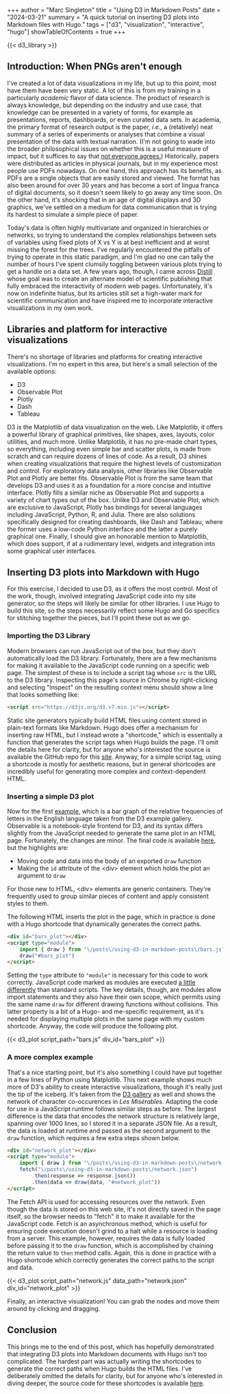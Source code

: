 +++
author = "Marc Singleton"
title = "Using D3 in Markdown Posts"
date = "2024-03-21"
summary = "A quick tutorial on inserting D3 plots into Markdown files with Hugo."
tags = ["d3", "visualization", "interactive", "hugo"]
showTableOfContents = true
+++

{{< d3_library >}}

## Introduction: When PNGs aren't enough
I've created a lot of data visualizations in my life, but up to this point, most have them have been very static. A lot of this is from my training in a particularly *academic* flavor of data science. The product of research is always knowledge, but depending on the industry and use case, that knowledge can be presented in a variety of forms, for example as presentations, reports, dashboards, or even curated data sets. In academia, the primary format of research output is the paper, *i.e.*, a (relatively) neat summary of a series of experiments or analyses that combine a visual presentation of the data with textual narration. (I'm not going to wade into the broader philosophical issues on whether this is a useful measure of impact, but it suffices to say that [not everyone agrees.](https://www.theguardian.com/books/2022/apr/11/the-big-idea-should-we-get-rid-of-the-scientific-paper)) Historically, papers were distributed as articles in physical journals, but in my experience most people use PDFs nowadays. On one hand, this approach has its benefits, as PDFs are a single objects that are easily stored and viewed. The format has also been around for over 30 years and has become a sort of lingua franca of digital documents, so it doesn't seem likely to go away any time soon. On the other hand, it's shocking that in an age of digital displays and 3D graphics, we've settled on a medium for data communication that is trying its hardest to simulate a simple piece of paper.

Today's data is often highly multivariate and organized in hierarchies or networks, so trying to understand the complex relationships between sets of variables using fixed plots of X vs Y is at best inefficient and at worst missing the forest for the trees. I've regularly encountered the pitfalls of trying to operate in this static paradigm, and I'm glad no one can tally the number of hours I've spent clumsily toggling between various plots trying to get a handle on a data set. A few years ago, though, I came across [Distill](https://distill.pub/about/) whose goal was to create an alternate model of scientific publishing that fully embraced the interactivity of modern web pages. Unfortunately, it's now on indefinite hiatus, but its articles still set a high-water mark for scientific communication and have inspired me to incorporate interactive visualizations in my own work.

## Libraries and platform for interactive visualizations
There's no shortage of libraries and platforms for creating interactive visualizations. I'm no expert in this area, but here's a small selection of the available options:

- D3
- Observable Plot
- Plotly
- Dash
- Tableau

D3 is the Matplotlib of data visualization on the web. Like Matplotlib, it offers a powerful library of graphical primitives, like shapes, axes, layouts, color utilities, and much more. Unlike Matplotlib, it has no pre-made chart types, so everything, including even simple bar and scatter plots, is made from scratch and can require dozens of lines of code. As a result, D3 shines when creating visualizations that require the highest levels of customization and control. For exploratory data analysis, other libraries like Observable Plot and Plotly are better fits. Observable Plot is from the same team that develops D3 and uses it as a foundation for a more concise and intuitive interface. Plotly fills a similar niche as Observable Plot and supports a variety of chart types out of the box. Unlike D3 and Observable Plot, which are exclusive to JavaScript, Plotly has bindings for several languages including JavaScript, Python, R, and Julia. There are also solutions specifically designed for creating dashboards, like Dash and Tableau, where the former uses a low-code Python interface and the latter a purely graphical one. Finally, I should give an honorable mention to Matplotlib, which does support, if at a rudimentary level, widgets and integration into some graphical user interfaces.

## Inserting D3 plots into Markdown with Hugo
For this exercise, I decided to use D3, as it offers the most control. Most of the work, though, involved integrating JavaScript code into my site generator, so the steps will likely be similar for other libraries. I use Hugo to build this site, so the steps necessarily reflect some Hugo and Go specifics for stitching together the pieces, but I'll point these out as we go.

### Importing the D3 Library
Modern browsers can run JavaScript out of the box, but they don't automatically load the D3 library. Fortunately, there are a few mechanisms for making it available to the JavaScript code running on a specific web page. The simplest of these is to include a script tag whose `src` is the URL to the D3 library. Inspecting this page's source in Chrome by right-clicking and selecting "Inspect" on the resulting context menu should show a line that looks something like:

```html
<script src="https://d3js.org/d3.v7.min.js"></script>
```

Static site generators typically build HTML files using content stored in plain-text formats like Markdown. Hugo does offer a mechanism for inserting raw HTML, but I instead wrote a "shortcode," which is essentially a function that generates the script tags when Hugo builds the page. I'll omit the details here for clarity, but for anyone who's interested the source is available the GitHub repo for this [site](https://github.com/marcsingleton/marcsingleton.github.io). Anyway, for a simple script tag, using a shortcode is mostly for aesthetic reasons, but in general shortcodes are incredibly useful for generating more complex and context-dependent HTML.

### Inserting a simple D3 plot
Now for the first [example](https://observablehq.com/@d3/bar-chart/2), which is a bar graph of the relative frequencies of letters in the English language taken from the D3 example gallery. Observable is a notebook-style frontend for D3, and its syntax differs slightly from the JavaScript needed to generate the same plot in an HTML page. Fortunately, the changes are minor. The final code is available [here](https://github.com/marcsingleton/marcsingletoxn.github.io/blob/main/content/posts/d3-markdown/bars.js), but the highlights are:
 
  - Moving code and data into the body of an exported `draw` function
  - Making the `id` attribute of the \<div\> element which holds the plot an argument to `draw`

For those new to HTML, \<div\> elements are generic containers. They're frequently used to group similar pieces of content and apply consistent styles to them.

The following HTML inserts the plot in the page, which in practice is done with a Hugo shortcode that dynamically generates the correct paths.

```html
<div id="bars_plot"></div>
<script type="module">
    import { draw } from "\/posts\/using-d3-in-markdown-posts\/bars.js"
    draw("#bars_plot")
</script>
```

Setting the `type` attribute to `"module"` is necessary for this code to work correctly. JavaScript code marked as modules are executed [a little differently](https://developer.mozilla.org/en-US/docs/Web/JavaScript/Guide/Modules#other_differences_between_modules_and_standard_scripts) than standard scripts. The key details, though, are modules allow import statements and they also have their own scope, which permits using the same name `draw` for different drawing functions without collisions. This latter property is a bit of a Hugo- and me-specific requirement, as it's needed for displaying multiple plots in the same page with my custom shortcode. Anyway, the code will produce the following plot.

{{< d3_plot script_path="bars.js" div_id="bars_plot" >}}

### A more complex example
That's a nice starting point, but it's also something I could have put together in a few lines of Python using Matplotlib. This next example shows much more of D3's ability to create interactive visualizations, though it's really just the tip of the iceberg. It's taken from the [D3 gallery](https://observablehq.com/@d3/force-directed-graph/2) as well and shows the network of character co-occurences in *Les Misérables*. Adapting the code for use in a JavaScript runtime follows similar steps as before. The largest difference is the data that encodes the network structure is relatively large, spanning over 1000 lines, so I stored it in a separate JSON file. As a result, the data is loaded at runtime and passed as the second argument to the `draw` function, which requires a few extra steps shown below.

```html
<div id="network_plot"></div>
<script type="module">
    import { draw } from "\/posts\/using-d3-in-markdown-posts\/network.js"
    fetch("\/posts\/using-d3-in-markdown-posts\/network.json")
        .then(response => response.json())
        .then(data => draw(data, "#network_plot"))
</script>
```

The Fetch API is used for accessing resources over the network. Even though the data is stored on this web site, it's not directly saved in the page itself, so the browser needs to "fetch" it to make it available for the JavaScript code. Fetch is an asynchronous method, which is useful for ensuring code execution doesn't grind to a halt while a resource is loading from a server. This example, however, requires the data is fully loaded before passing it to the `draw` function, which is accomplished by chaining the return value to `then` method calls. Again, this is done in practice with a Hugo shortcode which correctly generates the correct paths to the script and data.

{{< d3_plot script_path="network.js" data_path="network.json" div_id="network_plot" >}}

Finally, an interactive visualization! You can grab the nodes and move them around by clicking and dragging. 

## Conclusion
This brings me to the end of this post, which has hopefully demonstrated that integrating D3 plots into Markdown documents with Hugo isn't too complicated. The hardest part was actually writing the shortcodes to generate the correct paths when Hugo builds the HTML files. I've deliberately omitted the details for clarity, but for anyone who's interested in diving deeper, the source code for these shortcodes is available [here](https://github.com/marcsingleton/marcsingleton.github.io/tree/main/layouts/shortcodes).
